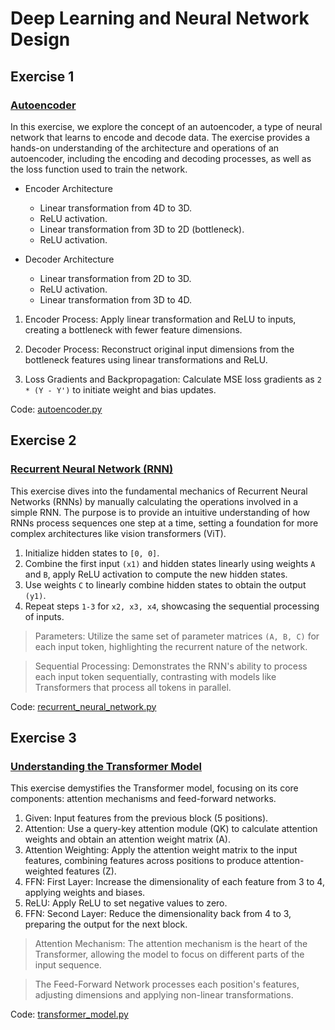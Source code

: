 # Deep Learning and Neural Network Design

## Exercise 1

### [Autoencoder](https://lnkd.in/g2rM9iV2)

In this exercise, we explore the concept of an autoencoder, a type of neural network that learns to encode and decode data. The exercise provides a hands-on understanding of the architecture and operations of an autoencoder, including the encoding and decoding processes, as well as the loss function used to train the network.

- Encoder Architecture
  - Linear transformation from 4D to 3D.
  - ReLU activation.
  - Linear transformation from 3D to 2D (bottleneck).
  - ReLU activation.

- Decoder Architecture
  - Linear transformation from 2D to 3D.
  - ReLU activation.
  - Linear transformation from 3D to 4D.

1. Encoder Process: Apply linear transformation and ReLU to inputs, creating a bottleneck with fewer feature dimensions.

2. Decoder Process: Reconstruct original input dimensions from the bottleneck features using linear transformations and ReLU.

3. Loss Gradients and Backpropagation: Calculate MSE loss gradients as `2 * (Y - Y')` to initiate weight and bias updates.

Code: [autoencoder.py](./autoencoder.py)

## Exercise 2

### [Recurrent Neural Network (RNN)](https://lnkd.in/gDANw4iH)

This exercise dives into the fundamental mechanics of Recurrent Neural Networks (RNNs) by manually calculating the operations involved in a simple RNN. The purpose is to provide an intuitive understanding of how RNNs process sequences one step at a time, setting a foundation for more complex architectures like vision transformers (ViT).

1. Initialize hidden states to `[0, 0]`.
2. Combine the first input `(x1)` and hidden states linearly using weights `A` and `B`, apply ReLU activation to compute the new hidden states.
3. Use weights `C` to linearly combine hidden states to obtain the output `(y1)`.
4. Repeat steps `1-3` for `x2, x3, x4`, showcasing the sequential processing of inputs.

> Parameters: Utilize the same set of parameter matrices `(A, B, C)` for each input token, highlighting the recurrent nature of the network.

> Sequential Processing: Demonstrates the RNN's ability to process each input token sequentially, contrasting with models like Transformers that process all tokens in parallel.

Code: [recurrent_neural_network.py](./recurrent_neural_network.py)

## Exercise 3

### [Understanding the Transformer Model](https://lnkd.in/g39jcD7j)

This exercise demystifies the Transformer model, focusing on its core components: attention mechanisms and feed-forward networks.

1. Given: Input features from the previous block (5 positions).
2. Attention: Use a query-key attention module (QK) to calculate attention weights and obtain an attention weight matrix (A).
3. Attention Weighting: Apply the attention weight matrix to the input features, combining features across positions to produce attention-weighted features (Z).
4. FFN: First Layer: Increase the dimensionality of each feature from 3 to 4, applying weights and biases.
5. ReLU: Apply ReLU to set negative values to zero.
6. FFN: Second Layer: Reduce the dimensionality back from 4 to 3, preparing the output for the next block.

> Attention Mechanism: The attention mechanism is the heart of the Transformer, allowing the model to focus on different parts of the input sequence.

> The Feed-Forward Network processes each position's features, adjusting dimensions and applying non-linear transformations.

Code: [transformer_model.py](./transformer_model.py)
